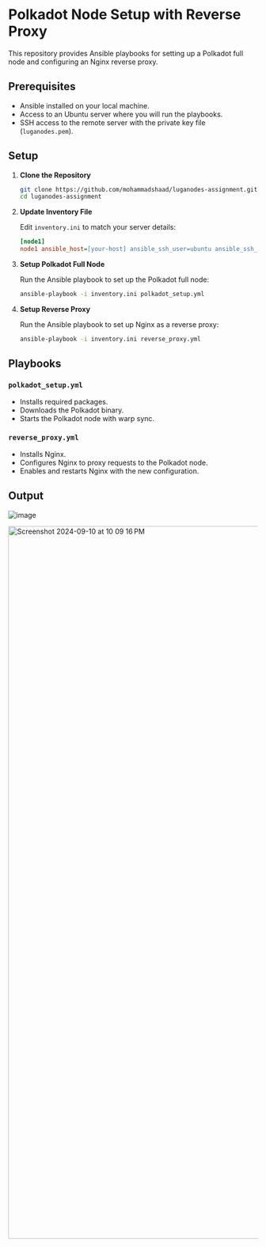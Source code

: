# Polkadot Node Setup with Reverse Proxy

This repository provides Ansible playbooks for setting up a Polkadot full node and configuring an Nginx reverse proxy.

## Prerequisites

- Ansible installed on your local machine.
- Access to an Ubuntu server where you will run the playbooks.
- SSH access to the remote server with the private key file (`luganodes.pem`).

## Setup

1. **Clone the Repository**

   ```bash
   git clone https://github.com/mohammadshaad/luganodes-assignment.git
   cd luganodes-assignment
   ```

2. **Update Inventory File**

   Edit `inventory.ini` to match your server details:

   ```ini
   [node1]
   node1 ansible_host=[your-host] ansible_ssh_user=ubuntu ansible_ssh_private_key_file=[.pem file path]
   ```

3. **Setup Polkadot Full Node**

   Run the Ansible playbook to set up the Polkadot full node:

   ```bash
   ansible-playbook -i inventory.ini polkadot_setup.yml
   ```

4. **Setup Reverse Proxy**

   Run the Ansible playbook to set up Nginx as a reverse proxy:

   ```bash
   ansible-playbook -i inventory.ini reverse_proxy.yml
   ```

## Playbooks

### `polkadot_setup.yml`

- Installs required packages.
- Downloads the Polkadot binary.
- Starts the Polkadot node with warp sync.

### `reverse_proxy.yml`

- Installs Nginx.
- Configures Nginx to proxy requests to the Polkadot node.
- Enables and restarts Nginx with the new configuration.

## Output

![image](https://github.com/user-attachments/assets/414ead5c-5bb4-4925-81d2-6caaae909138)

<img width="1440" alt="Screenshot 2024-09-10 at 10 09 16 PM" src="https://github.com/user-attachments/assets/3de5b44b-1f9d-472d-b074-ae8316fb0e38">
